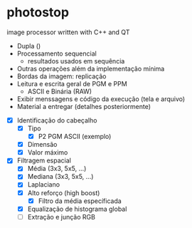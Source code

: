 # photostop
image processor written with C++ and QT

* Dupla ()
* Processamento sequencial
  * resultados usados em sequência
* Outras operações além da implementação mínima
* Bordas da imagem: replicação
* Leitura e escrita geral de PGM e PPM
  * ASCII e Binária (RAW)
* Exibir menssagens e código da execução (tela e arquivo)
* Material a entregar (detalhes posteriormente)

- [X] Identificação do cabeçalho
  - [X] Tipo
    - [X] P2 PGM ASCII (exemplo)
  - [X] Dimensão
  - [X] Valor máximo
- [X] Filtragem espacial
  - [X] Média (3x3, 5x5, ...)
  - [X] Mediana (3x3, 5x5, ...)
  - [X] Laplaciano
  - [X] Alto reforço (high boost)
    - [X] Filtro da média específicada
  - [X] Equalização de histograma global
  - [ ] Extração e junção RGB
